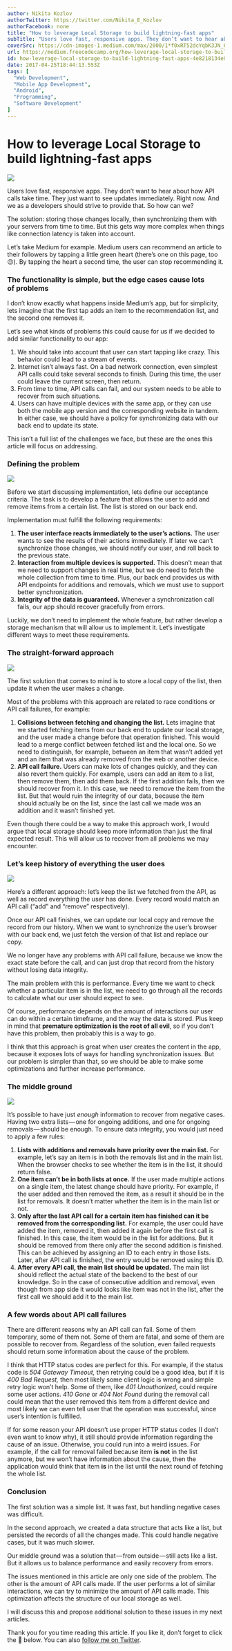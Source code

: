 ```yaml
---
author: Nikita Kozlov
authorTwitter: https://twitter.com/Nikita_E_Kozlov
authorFacebook: none
title: "How to leverage Local Storage to build lightning-fast apps"
subTitle: "Users love fast, responsive apps. They don’t want to hear about how API calls take time. They just want to see updates immediately. Right..."
coverSrc: https://cdn-images-1.medium.com/max/2000/1*f0xRT52dcYqbK3JN_6fMgA.jpeg
url: https://medium.freecodecamp.org/how-leverage-local-storage-to-build-lightning-fast-apps-4e8218134e0c
id: how-leverage-local-storage-to-build-lightning-fast-apps-4e8218134e0c
date: 2017-04-25T18:44:13.553Z
tags: [
  "Web Development",
  "Mobile App Development",
  "Android",
  "Programming",
  "Software Development"
]
---
```

# How to leverage Local Storage to build lightning-fast apps







![](https://cdn-images-1.medium.com/max/2000/1*f0xRT52dcYqbK3JN_6fMgA.jpeg)







Users love fast, responsive apps. They don’t want to hear about how API calls take time. They just want to see updates immediately. Right _now._ And we as a developers should strive to provide that. So how can we?

The solution: storing those changes locally, then synchronizing them with your servers from time to time. But this gets way more complex when things like connection latency is taken into account.

Let’s take Medium for example. Medium users can recommend an article to their followers by tapping a little green heart (there’s one on this page, too 😉). By tapping the heart a second time, the user can stop recommending it.

### The functionality is simple, but the edge cases cause lots of problems

I don’t know exactly what happens inside Medium’s app, but for simplicity, lets imagine that the first tap adds an item to the recommendation list, and the second one removes it.

Let’s see what kinds of problems this could cause for us if we decided to add similar functionality to our app:

1.  We should take into account that user can start tapping like crazy. This behavior could lead to a stream of events.
2.  Internet isn’t always fast. On a bad network connection, even simplest API calls could take several seconds to finish. During this time, the user could leave the current screen, then return.
3.  From time to time, API calls can fail, and our system needs to be able to recover from such situations.
4.  Users can have multiple devices with the same app, or they can use both the mobile app version and the corresponding website in tandem. In either case, we should have a policy for synchronizing data with our back end to update its state.

This isn’t a full list of the challenges we face, but these are the ones this article will focus on addressing.

### Defining the problem







![](https://cdn-images-1.medium.com/max/2000/1*MmAepTLKVXER0ON3aCvIQg.jpeg)







Before we start discussing implementation, lets define our acceptance criteria. The task is to develop a feature that allows the user to add and remove items from a certain list. The list is stored on our back end.

Implementation must fulfill the following requirements:

1.  **The user interface reacts immediately to the user’s actions.** The user wants to see the results of their actions immediately. If later we can’t synchronize those changes, we should notify our user, and roll back to the previous state.
2.  **Interaction from multiple devices is supported.** This doesn’t mean that we need to support changes in real time, but we do need to fetch the whole collection from time to time. Plus, our back end provides us with API endpoints for additions and removals, which we must use to support better synchronization.
3.  **Integrity of the data is guaranteed.** Whenever a synchronization call fails, our app should recover gracefully from errors.

Luckily, we don’t need to implement the whole feature, but rather develop a storage mechanism that will allow us to implement it. Let’s investigate different ways to meet these requirements.

### The straight-forward approach







![](https://cdn-images-1.medium.com/max/2000/1*ujoLt3DAA5IPPeSLK89rHg.jpeg)







The first solution that comes to mind is to store a local copy of the list, then update it when the user makes a change.

Most of the problems with this approach are related to race conditions or API call failures, for example:

1.  **Collisions between fetching and changing the list.** Lets imagine that we started fetching items from our back end to update our local storage, and the user made a change before that operation finished. This would lead to a merge conflict between fetched list and the local one. So we need to distinguish, for example, between an item that wasn’t added yet and an item that was already removed from the web or another device.
2.  **API call failure.** Users can make lots of changes quickly, and they can also revert them quickly. For example, users can add an item to a list, then remove them, then add them back. If the first addition fails, then we should recover from it. In this case, we need to remove the item from the list. But that would ruin the integrity of our data, because the item should actually be on the list, since the last call we made was an addition and it wasn’t finished yet.

Even though there could be a way to make this approach work, I would argue that local storage should keep more information than just the final expected result. This will allow us to recover from all problems we may encounter.

### Let’s keep history of everything the user does







![](https://cdn-images-1.medium.com/max/2000/1*NH6vHQ2t25gPqyGg7gBaAg.jpeg)







Here’s a different approach: let’s keep the list we fetched from the API, as well as record everything the user has done. Every record would match an API call (“add” and “remove” respectively).

Once our API call finishes, we can update our local copy and remove the record from our history. When we want to synchronize the user’s browser with our back end, we just fetch the version of that list and replace our copy.

We no longer have any problems with API call failure, because we know the exact state before the call, and can just drop that record from the history without losing data integrity.

The main problem with this is performance. Every time we want to check whether a particular item is in the list, we need to go through all the records to calculate what our user should expect to see.

Of course, performance depends on the amount of interactions our user can do within a certain timeframe, and the way the data is stored. Plus keep in mind that **premature optimization is the root of all evil**, so if you don’t have this problem, then probably this is a way to go.

I think that this approach is great when user creates the content in the app, because it exposes lots of ways for handling synchronization issues. But our problem is simpler than that, so we should be able to make some optimizations and further increase performance.

### The middle ground







![](https://cdn-images-1.medium.com/max/2000/1*I0f9JHdnmAo3jnxSligZzA.jpeg)







It’s possible to have just _enough_ information to recover from negative cases. Having two extra lists — one for ongoing additions, and one for ongoing removals — should be enough. To ensure data integrity, you would just need to apply a few rules:

1.  **Lists with additions and removals have priority over the main list.** For example, let’s say an item is in both the removals list and in the main list. When the browser checks to see whether the item is in the list, it should return false.
2.  **One item can’t be in both lists at once.** If the user made multiple actions on a single item, the latest change should have priority. For example, if the user added and then removed the item, as a result it should be in the list for removals. It doesn’t matter whether the item is in the main list or not.
3.  **Only after the last API call for a certain item has finished can it be removed from the corresponding list.** For example, the user could have added the item, removed it, then added it again before the first call is finished. In this case, the item would be in the list for additions. But it should be removed from there only after the second addition is finished. This can be achieved by assigning an ID to each entry in those lists. Later, after API call is finished, the entry would be removed using this ID.
4.  **After every API call, the main list should be updated.** The main list should reflect the actual state of the backend to the best of our knowledge. So in the case of consecutive addition and removal, even though from app side it would looks like item was not in the list, after the first call we should add it to the main list.

### A few words about API call failures

There are different reasons why an API call can fail. Some of them temporary, some of them not. Some of them are fatal, and some of them are possible to recover from. Regardless of the solution, even failed requests should return some information about the cause of the problem.

I think that HTTP status codes are perfect for this. For example, if the status code is _504 Gateway Timeout,_ then retrying could be a good idea, but if it is _400 Bad Request,_ then most likely some client logic is wrong and simple retry logic won’t help. Some of them, like _401 Unauthorized,_ could require some user actions. _410 Gone_ or _404 Not Found_ during the removal call could mean that the user removed this item from a different device and most likely we can even tell user that the operation was successful, since user’s intention is fulfilled.

If for some reason your API doesn’t use proper HTTP status codes (I don’t even want to know why), it still should provide information regarding the cause of an issue. Otherwise, you could run into a weird issues. For example, if the call for removal failed because item **is not** in the list anymore, but we won’t have information about the cause, then the application would think that item **is** in the list until the next round of fetching the whole list.

### Conclusion

The first solution was a simple list. It was fast, but handling negative cases was difficult.

In the second approach, we created a data structure that acts like a list, but persisted the records of all the changes made. This could handle negative cases, but it was much slower.

Our middle ground was a solution that — from outside — still acts like a list. But it allows us to balance performance and easily recovery from errors.

The issues mentioned in this article are only one side of the problem. The other is the amount of API calls made. If the user performs a lot of similar interactions, we can try to minimize the amount of API calls made. This optimization affects the structure of our local storage as well.

I will discuss this and propose additional solution to these issues in my next articles.

Thank you for you time reading this article. If you like it, don’t forget to click the 💚 below. You can also [follow me on Twitter](https://twitter.com/Nikita_E_Kozlov).








